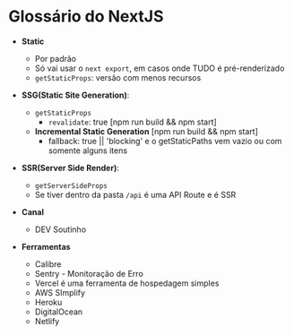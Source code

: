 # Glossário do NextJS

- **Static**
  - Por padrão
  - Só vai usar o `next export`, em casos onde TUDO é pré-renderizado
  - `getStaticProps`: versão com menos recursos

- **SSG(Static Site Generation)**:
  - `getStaticProps`
    - `revalidate`: true [npm run build && npm start]
  - **Incremental Static Generation** [npm run build && npm start]
    - fallback: true || 'blocking' e o getStaticPaths vem vazio ou com somente alguns itens


- **SSR(Server Side Render)**:
  - `getServerSideProps`
  - Se tiver dentro da pasta `/api` é uma API Route e é SSR



- **Canal**
  - DEV Soutinho

- **Ferramentas**
  - Calibre
  - Sentry - Monitoração de Erro
  - Vercel é uma ferramenta de hospedagem simples
  - AWS SImplify
  - Heroku
  - DigitalOcean
  - Netlify
